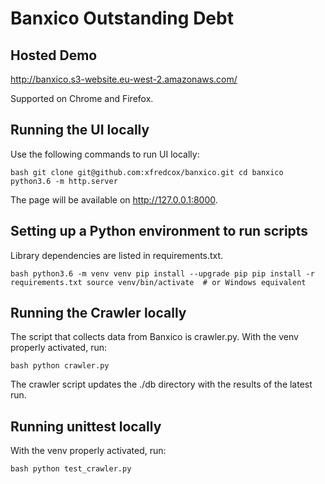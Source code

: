 # Banxico Outstanding Debt

## Hosted Demo

http://banxico.s3-website.eu-west-2.amazonaws.com/

Supported on Chrome and Firefox.

## Running the UI locally

Use the following commands to run UI locally:

``bash
git clone git@github.com:xfredcox/banxico.git
cd banxico
python3.6 -m http.server
``

The page will be available on http://127.0.0.1:8000.


## Setting up a Python environment to run scripts

Library dependencies are listed in requirements.txt.

``bash
python3.6 -m venv venv
pip install --upgrade pip
pip install -r requirements.txt
source venv/bin/activate  # or Windows equivalent
``

## Running the Crawler locally

The script that collects data from Banxico is crawler.py. With the venv properly activated, run:

``bash
python crawler.py
``

The crawler script updates the ./db directory with the results of the latest run.


## Running unittest locally

With the venv properly activated, run:

``bash
python test_crawler.py
``

